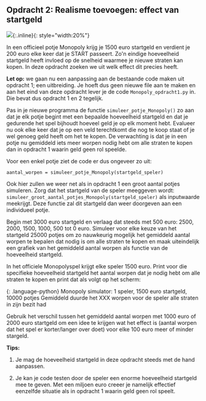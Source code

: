 ## Opdracht 2: Realisme toevoegen: effect van startgeld

![](GoldenDollar.png){:.inline}{: style="width:20%"}

In een officieel potje Monopoly krijg je 1500 euro startgeld en verdient je 200 euro 
elke keer dat je START passeert. Zo'n eindige hoeveelheid startgeld heeft invloed op de snelheid waarmee je nieuwe straten kan kopen. In deze opdracht zoeken we uit welk effect dit precies heeft. 

**Let op:** we gaan nu een aanpassing aan de bestaande code maken uit opdracht 1; een uitbreiding. Je hoeft dus geen nieuwe file aan te maken en aan het eind van deze opdracht lever je de code `Monopoly_opdracht1.py` in. Die bevat dus opdracht 1 en 2 tegelijk.   

Pas in je nieuwe programma de functie `simuleer_potje_Monopoly()` zo aan dat je elk potje 
begint met een bepaalde hoeveelheid startgeld en dat je gedurende het spel bijhoudt hoeveel geld je op elk moment hebt. Evalueer nu ook elke keer dat je op een veld terechtkomt die nog te koop staat of je wel genoeg geld heeft om het te kopen. De verwachting is dat je in een potje nu gemiddeld iets meer worpen nodig hebt om alle straten te kopen dan in opdracht 1 waarin geld geen rol speelde.

Voor een enkel potje ziet de code er dus ongeveer zo uit:

    aantal_worpen = simuleer_potje_Monopoly(startgeld_speler)

Ook hier zullen we weer net als in opdracht 1 een groot aantal potjes simuleren. Zorg dat het startgeld van de speler meeggeven wordt: `simuleer_groot_aantal_potjes_Monopoly(startgeld_speler)` als inputwaarde meekrijgt. Deze functie zal dit startgeld dan weer doorgeven aan een individueel potje.

Begin met 3000 euro startgeld en verlaag dat steeds met 500 euro: 2500, 2000, 1500, 1000, 500 tot 0 euro. Simuleer voor elke keuze van het startgeld 25000 potjes om zo nauwkeurig mogelijk het gemiddeld aantal worpen te bepalen dat nodig is om alle straten te kopen en maak uiteindelijk 
een grafiek van het gemiddeld aantal worpen als functie van de hoeveelheid startgeld. 

In het officiele Monopolyspel krijgt elke speler 1500 euro. Print voor die specifieke 
hoeveelheid startgeld het aantal worpen dat je nodig hebt om alle straten te kopen en 
print dat als volgt op het scherm:

{: .language-python}
	Monopoly simulator: 1 speler, 1500 euro startgeld, 10000 potjes
    Gemiddeld duurde het XXX worpen voor de speler alle straten in zijn bezit had
    
Gebruik het verschil tussen het gemiddeld aantal worpen met 1000 euro of 2000 euro startgeld om een idee te krijgen wat het effect is (aantal worpen dat het spel er korter/langer over doet) voor elke 100 euro meer of minder stargeld.

**Tips:**

   1. Je mag de hoeveelheid startgeld in deze opdracht steeds met de hand aanpassen.

   2. Je kan je code testen door de speler een enorme hoeveelheid startgeld mee te geven. Met een miljoen euro creeer je namelijk effectief eenzelfde situatie als in opdracht 1 waarin geld geen rol speelt.


<br>
	
